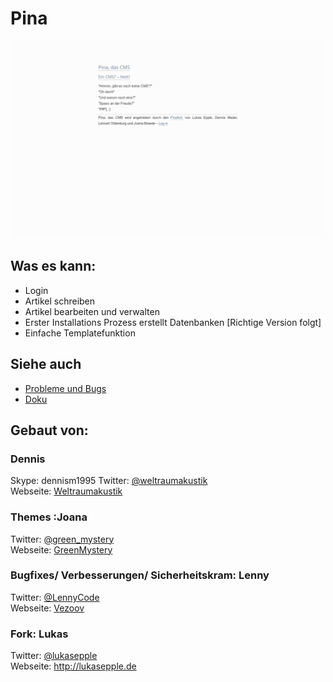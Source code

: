 # Pina
![Pina in action](./assets/pinainaction.png)  
## Was es kann:
* Login
* Artikel schreiben
* Artikel bearbeiten und verwalten
* Erster Installations Prozess erstellt Datenbanken [Richtige Version folgt]
* Einfache Templatefunktion


## Siehe auch
* [Probleme und Bugs](https://github.com/lukasepple/Pina/issues)
* [Doku](https://github.com/lukasepple/Pina/wiki)

## Gebaut von:
### Dennis
Skype: dennism1995 
Twitter: [@weltraumakustik](http://twitter.com/weltraumakustik)   
Webseite: [Weltraumakustik](http://weltraumakustik.de)

### Themes :Joana
Twitter: [@green_mystery](http://twitter.com/green_mystery)   
Webseite: [GreenMystery](http://green-mystery.org)

### Bugfixes/ Verbesserungen/ Sicherheitskram: Lenny
Twitter: [@LennyCode](https://twitter.com/LennyCode)  
Webseite: [Vezoov](http://www.vezoov.com/)

### Fork: Lukas
Twitter: [@lukasepple](https://twitter.com/lukasepple)  
Webseite: <http://lukasepple.de>
